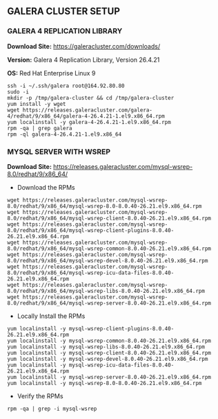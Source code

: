 ## GALERA CLUSTER SETUP

### GALERA 4 REPLICATION LIBRARY
**Download Site:** https://galeracluster.com/downloads/

**Version:** Galera 4 Replication Library, Version 26.4.21

**OS:** Red Hat Enterprise Linux 9
```
ssh -i ~/.ssh/galera root@164.92.80.80
sudo -i
mkdir -p /tmp/galera-cluster && cd /tmp/galera-cluster
yum install -y wget
wget https://releases.galeracluster.com/galera-4/redhat/9/x86_64/galera-4-26.4.21-1.el9.x86_64.rpm
yum localinstall -y galera-4-26.4.21-1.el9.x86_64.rpm
rpm -qa | grep galera
rpm -ql galera-4-26.4.21-1.el9.x86_64
```

### MYSQL SERVER WITH WSREP
**Download Site:** https://releases.galeracluster.com/mysql-wsrep-8.0/redhat/9/x86_64/
* Download the RPMs
```
wget https://releases.galeracluster.com/mysql-wsrep-8.0/redhat/9/x86_64/mysql-wsrep-8.0-8.0.40-26.21.el9.x86_64.rpm
wget https://releases.galeracluster.com/mysql-wsrep-8.0/redhat/9/x86_64/mysql-wsrep-client-8.0.40-26.21.el9.x86_64.rpm
wget https://releases.galeracluster.com/mysql-wsrep-8.0/redhat/9/x86_64/mysql-wsrep-client-plugins-8.0.40-26.21.el9.x86_64.rpm
wget https://releases.galeracluster.com/mysql-wsrep-8.0/redhat/9/x86_64/mysql-wsrep-common-8.0.40-26.21.el9.x86_64.rpm
wget https://releases.galeracluster.com/mysql-wsrep-8.0/redhat/9/x86_64/mysql-wsrep-devel-8.0.40-26.21.el9.x86_64.rpm
wget https://releases.galeracluster.com/mysql-wsrep-8.0/redhat/9/x86_64/mysql-wsrep-icu-data-files-8.0.40-26.21.el9.x86_64.rpm
wget https://releases.galeracluster.com/mysql-wsrep-8.0/redhat/9/x86_64/mysql-wsrep-libs-8.0.40-26.21.el9.x86_64.rpm
wget https://releases.galeracluster.com/mysql-wsrep-8.0/redhat/9/x86_64/mysql-wsrep-server-8.0.40-26.21.el9.x86_64.rpm
```

* Locally Install the RPMs
```
yum localinstall -y mysql-wsrep-client-plugins-8.0.40-26.21.el9.x86_64.rpm
yum localinstall -y mysql-wsrep-common-8.0.40-26.21.el9.x86_64.rpm
yum localinstall -y mysql-wsrep-libs-8.0.40-26.21.el9.x86_64.rpm
yum localinstall -y mysql-wsrep-client-8.0.40-26.21.el9.x86_64.rpm
yum localinstall -y mysql-wsrep-devel-8.0.40-26.21.el9.x86_64.rpm
yum localinstall -y mysql-wsrep-icu-data-files-8.0.40-26.21.el9.x86_64.rpm
yum localinstall -y mysql-wsrep-server-8.0.40-26.21.el9.x86_64.rpm
yum localinstall -y mysql-wsrep-8.0-8.0.40-26.21.el9.x86_64.rpm
```

* Verify the RPMs
```
rpm -qa | grep -i mysql-wsrep
```
